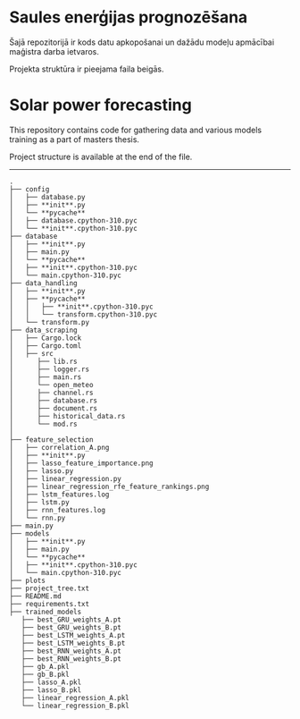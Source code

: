 # Saules enerģijas prognozēšana

Šajā repozitorijā ir kods datu apkopošanai un dažādu modeļu apmācībai maģistra darba ietvaros.

Projekta struktūra ir pieejama faila beigās.

# Solar power forecasting

This repository contains code for gathering data and various models training as a part of masters thesis.

Project structure is available at the end of the file.

---

```
.
├── config
│   ├── database.py
│   ├── **init**.py
│   └── **pycache**
│   ├── database.cpython-310.pyc
│   └── **init**.cpython-310.pyc
├── database
│   ├── **init**.py
│   ├── main.py
│   └── **pycache**
│   ├── **init**.cpython-310.pyc
│   └── main.cpython-310.pyc
├── data_handling
│   ├── **init**.py
│   ├── **pycache**
│   │   ├── **init**.cpython-310.pyc
│   │   └── transform.cpython-310.pyc
│   └── transform.py
├── data_scraping
│   ├── Cargo.lock
│   ├── Cargo.toml
│   ├── src
│      ├── lib.rs
│      ├── logger.rs
│      ├── main.rs
│      └── open_meteo
│      ├── channel.rs
│      ├── database.rs
│      ├── document.rs
│      ├── historical_data.rs
│      └── mod.rs
│  
├── feature_selection
│   ├── correlation_A.png
│   ├── **init**.py
│   ├── lasso_feature_importance.png
│   ├── lasso.py
│   ├── linear_regression.py
│   ├── linear_regression_rfe_feature_rankings.png
│   ├── lstm_features.log
│   ├── lstm.py
│   ├── rnn_features.log
│   └── rnn.py
├── main.py
├── models
│   ├── **init**.py
│   ├── main.py
│   └── **pycache**
│   ├── **init**.cpython-310.pyc
│   └── main.cpython-310.pyc
├── plots
├── project_tree.txt
├── README.md
├── requirements.txt
├── trained_models
   ├── best_GRU_weights_A.pt
   ├── best_GRU_weights_B.pt
   ├── best_LSTM_weights_A.pt
   ├── best_LSTM_weights_B.pt
   ├── best_RNN_weights_A.pt
   ├── best_RNN_weights_B.pt
   ├── gb_A.pkl
   ├── gb_B.pkl
   ├── lasso_A.pkl
   ├── lasso_B.pkl
   ├── linear_regression_A.pkl
   └── linear_regression_B.pkl
```

